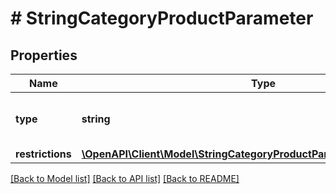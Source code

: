# # StringCategoryProductParameter

## Properties

Name | Type | Description | Notes
------------ | ------------- | ------------- | -------------
**type** | **string** |  | [optional] [default to 'string']
**restrictions** | [**\OpenAPI\Client\Model\StringCategoryProductParameterAllOfRestrictions**](StringCategoryProductParameterAllOfRestrictions.md) |  | [optional]

[[Back to Model list]](../../README.md#models) [[Back to API list]](../../README.md#endpoints) [[Back to README]](../../README.md)
